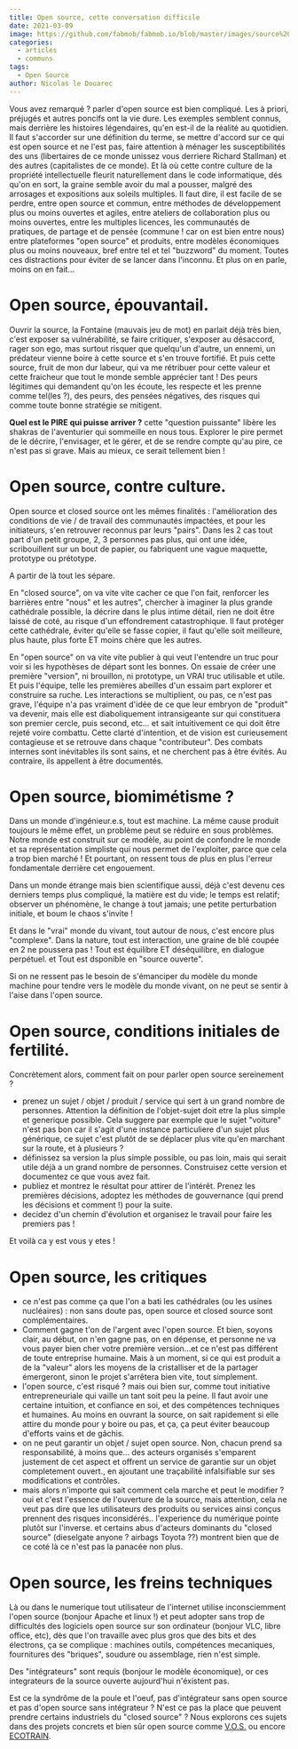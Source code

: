 ```yaml
---
title: Open source, cette conversation difficile
date: 2021-03-09
image: https://github.com/fabmob/fabmob.io/blob/master/images/source%20ouverte.jpg?raw=true
categories: 
  - articles
  - communs
tags: 
  - Open Source
author: Nicolas le Douarec
---
```

Vous avez remarqué ? parler d'open source est bien compliqué. Les à priori, préjugés et autres poncifs ont la vie dure. Les exemples semblent connus, mais derrière les histoires légendaires, qu'en est-il de la réalité au quotidien. 
Il faut s'accorder sur une définition du terme, se mettre d'accord sur ce qui est open source et ne l'est pas, faire attention à ménager les susceptibilités des uns (libertaires de ce monde unissez vous derriere Richard Stallman) et des autres (capitalistes de ce monde).
Et là où cette contre culture de la propriété intellectuelle fleurit naturellement dans le code informatique, dés qu'on en sort, la graine semble avoir du mal a pousser, malgré des arrosages et expositions aux soleils multiples.
Il faut dire, il est facile de se perdre, entre open source et commun, entre méthodes de développement plus ou moins ouvertes et agiles, entre ateliers de collaboration plus ou moins ouvertes, entre les multiples licences, les communautés de pratiques, de partage et de pensée (commune ! car on est bien entre nous) entre plateformes "open source" et produits, entre modèles économiques plus ou moins  nouveaux, bref entre tel et tel "buzzword" du moment.
Toutes ces distractions pour éviter de se lancer dans l'inconnu. Et plus on en parle, moins on en fait...

# Open source, épouvantail.
Ouvrir la source, la Fontaine (mauvais jeu de mot)  en parlait déjà très bien, c'est exposer sa vulnérabilité, se faire critiquer, s'exposer au désaccord, rager son ego, mas surtout risquer que quelqu'un d'autre, un ennemi, un prédateur vienne boire à cette source et s'en trouve fortifié.
Et puis cette source, fruit de mon dur labeur, qui va me rétribuer pour cette valeur et cette fraicheur que tout le monde semble apprécier tant !
Des peurs légitimes qui demandent qu'on les écoute, les respecte et les prenne comme tel(les ?), des peurs, des pensées négatives, des risques qui comme toute bonne stratégie se mitigent.

**Quel est le PIRE qui puisse arriver ?**  cette "question puissante" libère les shakras de l'aventurier qui sommeille en nous tous. Explorer le pire permet de le décrire, l'envisager, et le gérer, et de se rendre compte qu'au pire, ce n'est pas si grave. Mais au mieux, ce serait tellement bien !


# Open source, contre culture.
Open source et closed source ont les mêmes finalités : l'amélioration des conditions de vie / de travail des communautés impactées, et pour les initiateurs, s'en retrouver reconnus par leurs "pairs".
Dans les 2 cas tout part d'un petit groupe, 2, 3 personnes pas plus, qui ont une idée, scribouillent sur un bout de papier, ou fabriquent une vague maquette, prototype ou prétotype.

A partir de là tout les sépare. 

En "closed source", on va vite vite cacher ce que l'on fait, renforcer les barrières entre "nous" et les autres", chercher à imaginer la plus grande cathédrale possible, la décrire dans le plus intime détail, rien ne doit être laissé de coté, au risque d'un effondrement catastrophique. Il faut protéger cette cathédrale, éviter qu'elle se fasse copier, il faut qu'elle soit meilleure, plus haute, plus forte ET moins chère que les autres.

En "open source" on va vite vite publier à qui veut l'entendre un truc pour voir si les hypothèses de départ sont les bonnes. On essaie de créer une première "version", ni brouillon, ni prototype, un VRAI truc utilisable et utile. Et puis l'équipe, telle les premières abeilles d'un essaim part explorer et construire sa ruche. Les interactions se multiplient, ou pas, ce n'est pas grave, l'équipe n'a pas vraiment d'idée de ce que leur embryon de "produit" va devenir, mais elle est diaboliquement intransigeante sur qui constituera son premier cercle, puis second, etc...  et sait intuitivement ce qui doit être rejeté voire combattu. Cette clarté d'intention, et de vision est curieusement contagieuse et se retrouve dans chaque "contributeur". Des combats internes sont inévitables ils sont sains, et ne cherchent pas à être évités. Au contraire, ils appellent à être documentés.

# Open source, biomimétisme ?
Dans un monde d'ingénieur.e.s, tout est machine. La même cause produit toujours le même effet, un problème peut se réduire en sous problèmes. Notre monde est construit sur ce modèle, au point de confondre le monde et sa représentation simpliste qui nous permet de l'exploiter, parce que cela a trop bien marché !
Et pourtant, on ressent tous de plus en plus l'erreur fondamentale derrière cet engouement.

Dans un monde étrange mais bien scientifique aussi, déjà c'est devenu ces derniers temps plus compliqué, la matière est du vide; le temps est relatif;  observer un phénomène, le change à tout jamais; une petite perturbation initiale, et boum le chaos s'invite !

Et dans le "vrai" monde du vivant, tout autour de nous, c'est encore plus "complexe". Dans la nature, tout est interaction, une graine de blé coupée en 2 ne poussera pas ! Tout est équilibre ET déséquilibre, en dialogue perpétuel. et Tout est dsponible en "source ouverte".

Si on ne ressent pas le besoin de s'émanciper du modèle du monde machine pour tendre vers le modèle du monde vivant, on ne peut se sentir à l'aise dans l'open source. 

# Open source, conditions initiales de fertilité.
Concrètement alors, comment fait on pour parler open source sereinement ? 
* prenez un sujet / objet / produit / service qui sert à un grand nombre de personnes. Attention la définition de l'objet-sujet doit etre la plus simple et generique possible. Cela suggere par exemple que le sujet "voiture" n'est pas bon car il s'agit d'une instance particuliere d'un sujet plus générique, ce sujet c'est plutôt de se déplacer plus vite qu'en marchant sur la route, et à plusieurs ?
* définissez  sa version la plus simple possible, ou pas loin, mais qui serait utile déjà a un grand nombre de personnes. Construisez cette version et documentez ce que vous avez fait.
* publiez et montrez le résultat pour attirer de l'intérêt. Prenez les premières décisions, adoptez les méthodes de gouvernance (qui prend les décisions et comment !) pour la suite.
* decidez d'un chemin d'évolution et organisez le travail pour faire les premiers pas !

Et voilà ca y est vous y etes !

# Open source, les critiques
* ce n'est pas comme ça que l'on a bati les cathédrales (ou les usines nucléaires) : non sans doute pas, open source et closed source sont complémentaires.
* Comment gagne t'on de l'argent avec l'open source. Et bien, soyons clair, au début, on n'en gagne pas, on en dépense, et personne ne va vous payer bien cher votre première version...et ce n'est pas différent de toute entreprise humaine. Mais à un moment,  si ce qui est produit a de la "valeur" alors les moyens de la cristalliser et de la partager émergeront, sinon le projet s'arrêtera bien vite, tout simplement.
* l'open source, c'est risqué ? mais oui bien sur, comme tout initiative entrepreneuriale qui vaille un tant soit peu la peine. Il faut avoir une certaine intuition, et confiance en soi, et des compétences techniques et humaines. Au moins en ouvrant la source, on sait rapidement si elle attire du monde pour y boire ou pas, et ça, ça peut éviter beaucoup d'efforts vains et de gâchis.
* on ne peut garantir un objet / sujet open source. Non, chacun prend sa responsabilité, à moins que... des acteurs organisés s'emparent justement de cet aspect et offrent un service de garantie sur un objet completement ouvert., en ajoutant une traçabilité infalsifiable sur ses modifications et contrôles.
* mais alors n'importe qui sait comment cela marche et peut le modifier ? oui et c'est l'essence de l'ouverture de la source, mais attention, cela ne veut pas dire que les utilisateurs des produits ou services ainsi conçus prennent des risques inconsidérés.. l'experience du numérique pointe plutôt sur l'inverse. et certains abus d'acteurs dominants du "closed source" (dieselgate anyone ? airbags Toyota ??) montrent bien que de ce coté là ce n'est pas la panacée non plus.

# Open source, les freins techniques
Là ou dans le numerique tout utilisateur de l'internet utilise inconsciemment l'open source (bonjour Apache et linux !) et peut adopter sans trop de difficultés des logiciels open source sur son ordinateur (bonjour VLC, libre office, etc), dès que l'on travaille avec plus gros que des bits et des électrons, ça se complique :
machines outils, compétences mecaniques, fournitures des "briques", soudure ou assemblage, rien n'est simple. 

Des "intégrateurs" sont requis (bonjour le modèle économique), or ces integrateurs de la source ouverte aujourd'hui n'éxistent pas. 

Est ce la syndrôme de la poule et l'oeuf, pas d'intégrateur sans open source et pas d'open source sans intégrateur ? N'est ce pas la place que peuvent prendre certains industriels du "closed source" ? Nous explorons ces sujets dans des projets concrets et bien sûr open source comme [V.O.S.](
https://wiki.lafabriquedesmobilites.fr/wiki/Communaut%C3%A9_du_v%C3%A9hicule_Open_Source) ou encore [ECOTRAIN](https://wiki.lafabriquedesmobilites.fr/wiki/ECOTRAIN). 
